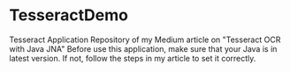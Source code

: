 # TesseractDemo
Tesseract Application Repository  of my Medium article on "Tesseract OCR with Java JNA"
Before use this application, make sure that your Java is in latest version. If not, follow the steps in my article to set it correctly.
